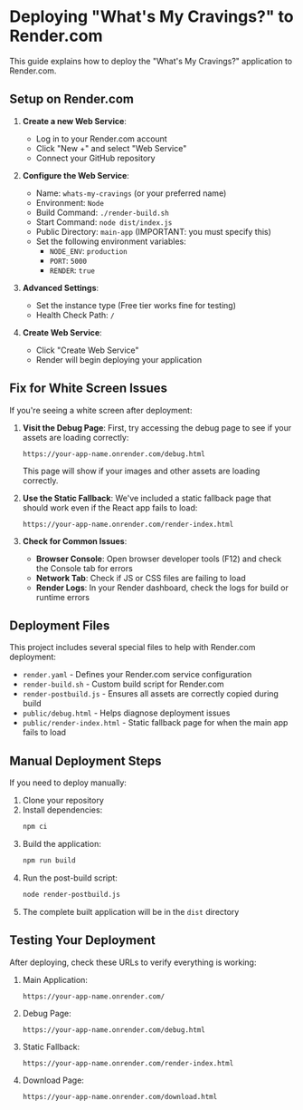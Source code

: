 # Deploying "What's My Cravings?" to Render.com

This guide explains how to deploy the "What's My Cravings?" application to Render.com.

## Setup on Render.com

1. **Create a new Web Service**:
   - Log in to your Render.com account
   - Click "New +" and select "Web Service"
   - Connect your GitHub repository

2. **Configure the Web Service**:
   - Name: `whats-my-cravings` (or your preferred name)
   - Environment: `Node`
   - Build Command: `./render-build.sh`
   - Start Command: `node dist/index.js`
   - Public Directory: `main-app` (IMPORTANT: you must specify this)
   - Set the following environment variables:
     - `NODE_ENV`: `production`
     - `PORT`: `5000`
     - `RENDER`: `true`

3. **Advanced Settings**:
   - Set the instance type (Free tier works fine for testing)
   - Health Check Path: `/`

4. **Create Web Service**:
   - Click "Create Web Service"
   - Render will begin deploying your application

## Fix for White Screen Issues

If you're seeing a white screen after deployment:

1. **Visit the Debug Page**:
   First, try accessing the debug page to see if your assets are loading correctly:
   ```
   https://your-app-name.onrender.com/debug.html
   ```
   
   This page will show if your images and other assets are loading correctly.

2. **Use the Static Fallback**:
   We've included a static fallback page that should work even if the React app fails to load:
   ```
   https://your-app-name.onrender.com/render-index.html
   ```

3. **Check for Common Issues**:
   - **Browser Console**: Open browser developer tools (F12) and check the Console tab for errors
   - **Network Tab**: Check if JS or CSS files are failing to load
   - **Render Logs**: In your Render dashboard, check the logs for build or runtime errors

## Deployment Files

This project includes several special files to help with Render.com deployment:

- `render.yaml` - Defines your Render.com service configuration
- `render-build.sh` - Custom build script for Render.com
- `render-postbuild.js` - Ensures all assets are correctly copied during build
- `public/debug.html` - Helps diagnose deployment issues
- `public/render-index.html` - Static fallback page for when the main app fails to load

## Manual Deployment Steps

If you need to deploy manually:

1. Clone your repository
2. Install dependencies:
   ```bash
   npm ci
   ```
3. Build the application:
   ```bash
   npm run build
   ```
4. Run the post-build script:
   ```bash
   node render-postbuild.js
   ```
5. The complete built application will be in the `dist` directory

## Testing Your Deployment

After deploying, check these URLs to verify everything is working:

1. Main Application:
   ```
   https://your-app-name.onrender.com/
   ```

2. Debug Page:
   ```
   https://your-app-name.onrender.com/debug.html
   ```

3. Static Fallback:
   ```
   https://your-app-name.onrender.com/render-index.html
   ```

4. Download Page:
   ```
   https://your-app-name.onrender.com/download.html
   ```